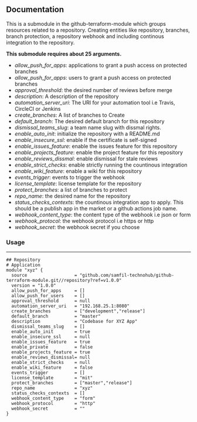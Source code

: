 ## Documentation

This is a submodule in the github-terraform-module which groups resources related to a repository. Creating entities like repository, branches, branch protection, a repository webhook and including continous integration to the repository.

**This submodule requires about 25 arguments.**
  - _allow_push_for_apps_: <text> applications to grant a push access on protected branches </text>
  - _allow_push_for_apps_: <text> users to grant a push access on protected branches </text>
  - _approval_threshold_: <text> the desired number of reviews before merge </text>
  - _description_: <text> A description of the repository </text>
  - _automation_server_uri_: <text> The URI for your automation tool i.e Travis, CircleCI or Jenkins </text>
  - _create_branches_: <text> A list of branches to Create </text>
  - _default_branch_: <text> The desired default branch for this repository </text>
  - _dismissal_teams_slug_: <text> a team name slug with dissmal rights. </text>
  - _enable_auto_init_: <text> initialize the repository with a README.md </text>
  - _enable_insecure_ssl_: <text> enable if the certificate is self-signed </text>
  - _enable_issues_feature_: <text> enable the issues feature for this repository </text>
  - _enable_projects_feature_: <text> enable the project feature for this repository </text>
  - _enable_reviews_dissmal_: <text> enable dismissal for stale reviews </text>
  - _enable_strict_checks_: <text> enable strictly running the countinous integration </text>
  - _enable_wiki_feature_: <text> enable a wiki for this repository </text>
  - _events_trigger_: <text> events to trigger the webhook </text>
  - _license_template_: <text> license template for the repository </text>
  - _protect_branches_: <text> a list of branches to protect </text>
  - _repo_name_: <text> the desired name for the repository </text>
  - _status_checks_contexts_: <text> the countinous integration app to apply. This should be a publish app in the market or a github actions job name. </text>
  - _webhook_content_type_: <text> the content type of the webhook i.e json or form </text>
  - _webhook_protocol_: <text> the webhook protocol i.e https or http </text>
  - _webhook_secret_: <text> the webhook secret if you choose </text>

### **Usage**
---
```hcl
## Repository
# Application
module "xyz" {
  source                  = "github.com/samfil-technohub/github-terraform-module.git//repository?ref=v1.0.0"
  version = "1.0.0"
  allow_push_for_apps     = []
  allow_push_for_users    = []
  approval_threshold      = null
  automation_server_uri   = "192.168.25.1:8080"
  create_branches         = ["development","release"]
  default_branch          = "master"
  description             = "Codebase for XYZ App"
  dismissal_teams_slug    = []
  enable_auto_init        = true
  enable_insecure_ssl     = null
  enable_issues_feature   = true
  enable_private          = false
  enable_projects_feature = true
  enable_reviews_dismissal= null
  enable_strict_checks    = null
  enable_wiki_feature     = false
  events_trigger          = []
  license_template        = "mit"
  protect_branches        = ["master","release"]
  repo_name               = "xyz"
  status_checks_contexts  = []
  webhook_content_type    = "form"
  webhook_protocol        = "http"
  webhook_secret          = ""
}
```